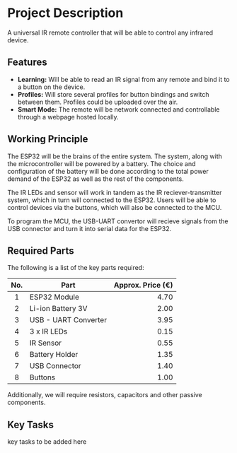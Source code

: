 # Project Description
A universal IR remote controller that will be able to control any infrared device.

## Features
- **Learning:**  Will be able to read an IR signal from any remote and bind it to a button on the device.
- **Profiles:** Will store several profiles for button bindings and switch between them. Profiles could be uploaded over the air.
- **Smart Mode:** The remote will be network connected and controllable through a webpage hosted locally.

## Working Principle
The ESP32 will be the brains of the entire system. The system, along with the microcontroller will be powered by a battery. The choice and configuration of the battery will be done according to the total power demand of the ESP32 as well as the rest of the components. 

The IR LEDs and sensor will work in tandem as the IR reciever-transmitter system, which in turn will connected to the ESP32. Users will be able to control devices via the buttons, which will also be connected to the MCU.  

To program the MCU, the USB-UART convertor will recieve signals from the USB connector and turn it into serial data for the ESP32. 


## Required Parts
The following is a list of the key parts required:

| No. | Part                      | Approx. Price (€) |
|:---:|------                     |------:            |
|1    | ESP32 Module              | 4.70              |
|2    | Li-ion Battery 3V         | 2.00              |
|3    | USB - UART Converter      | 3.95              |
|4    | 3 x IR LEDs               | 0.15              |
|5    | IR Sensor                 | 0.55              |
|6    | Battery Holder            | 1.35              |
|7    | USB Connector             | 1.40              |
|8    | Buttons                   | 1.00              |

Additionally, we will require resistors, capacitors and other passive components.

## Key Tasks
 key tasks to be added here